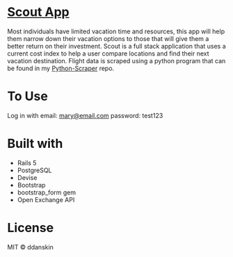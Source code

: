 # [Scout App](https://travel-scout.herokuapp.com/)
Most individuals have limited vacation time and resources, this app will help them narrow down their vacation options to those that will give them a better return on their investment. Scout is a full stack application that uses a current cost index to help a user compare locations and find their next vacation destination. Flight data is scraped using a python program that can be found in my [Python-Scraper](https://github.com/ddanskin/python-scraper) repo. 

# To Use
Log in with email: mary@email.com password: test123

# Built with
* Rails 5
* PostgreSQL
* Devise
* Bootstrap
* bootstrap_form gem
* Open Exchange API

# License
MIT &copy; ddanskin
